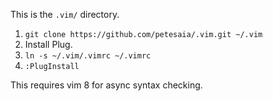 This is the `.vim/` directory.

1. `git clone https://github.com/petesaia/.vim.git ~/.vim`
2. Install Plug.
3. `ln -s ~/.vim/.vimrc ~/.vimrc`
4. `:PlugInstall`

This requires vim 8 for async syntax checking.
